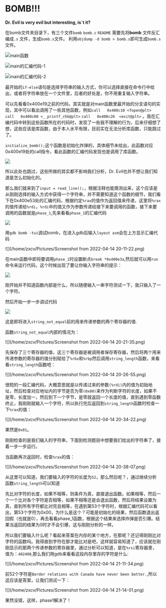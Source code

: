 # BOMB!!! 

**Dr. Evil is very evil but interesting, is`t it?**

在bomb文件夹目录下，有三个文件`bomb` `bomb.c` `README` 需要先将**bomb** 文件反汇编成`.s` 文件，生成`bomb.s`文件。 利用`objdump -d bomb > bomb.s`即可生成`bomb.s`文件。

![main函数](https://github.com/zxcv545/CSAPP-3E-solution/blob/main/Bomblab/Screenshot%20from%202022-04-14%2018-36-00.png)

![main的汇编代码-1](https://github.com/zxcv545/CSAPP-3E-solution/blob/main/Bomblab/Screenshot%20from%202022-04-14%2019-51-37.png)

![main的汇编代码-2](https://github.com/zxcv545/CSAPP-3E-solution/blob/main/Bomblab/Screenshot%20from%202022-04-14%2019-52-20.png)

最开始的`if-else`语句是选择字符串的输入方式，你可以选择直接在命令行中给出，或者将字符串放在一个文件里，后者的好处是，你不用重复输入字符串。

可以先看看0x400e19之前的代码，其实就是对main函数里最开始的分支语句的实现，其中可以看出调用了一些其他函数，例如`call   0x400c10 <fopen@plt>` `call   0x400c00 <__printf_chk@plt>` `call   0x400c20  <exit@plt>` 。我在汇编代码中转到这些函数所在的代码时，发现了一些我不理解的行为，后来仔细想了想，这些应该是库函数，由于本人水平有限，目前实在无法分析库函数，只能跳过了。

`initialize_bomb();`这个函数是初始化炸弹的，具体细节未给出，此函数对应0x400e19处的call指令，看此函数的汇编代码发现也是调用了库函数。

![](https://github.com/zxcv545/CSAPP-3E-solution/blob/main/Bomblab/Screenshot%20from%202022-04-14%2019-53-03.png)

所以此处也跳过，这些所做的其实都不影响我们分析，Dr. Evil也并不想让我们知道是怎么初始化的。

那么我们就来到了`input = read_line();`，根据注释也能猜测出来，这个应该是从刚刚选择的输入方式中获得一个字符串，并不需要知道这个函数的细节，我们看下在0x400e53处的汇编代码，根据约定`%rax`的值作为返回值来传递，这里将`%rax`的值传递给`%rdi`，`%rdi`中的值又作为参数传递给接下来要调用的函数，接下来要调用的函数就是`phase_1`,先来看看`phase_1`的汇编代码

![](https://github.com/zxcv545/CSAPP-3E-solution/blob/main/Bomblab/Screenshot%20from%202022-04-14%2019-53-38.png)

用`gdb bomb -tui`调试bomb，在进入gdb后输入`layout asm`会在上方显示汇编代码

![](/home/zxcv/Pictures/Screenshot from 2022-04-14 20-11-22.png)

在main函数中即将要调用`phase_1`时设置断点`break *0x400e3a`,然后就可以用`run`命令来运行代码，这个时候出现了要让你输入字符串的提示：

![](https://github.com/zxcv545/CSAPP-3E-solution/blob/main/Bomblab/Screenshot%20from%202022-04-14%2020-17-04.png)

刚开始并不知道函数内部是什么，所以随便输入一串字符测试一下，我只输入了一个字符。

然后开始一步一步调试代码

![](https://github.com/zxcv545/CSAPP-3E-solution/blob/main/Bomblab/Screenshot%20from%202022-04-14%2020-19-42.png)

这是即将进入`string_not_equal`前的用来传递参数的两个寄存器的值.

函数`string_not_equal`内部的情况为：

![](/home/zxcv/Pictures/Screenshot from 2022-04-14 20-21-35.png)

先保存了三个寄存器的值，这三个寄存器是被调用者保存寄存器，然后将两个用来传递参数的寄存器的值分别赋给了`%rbx`和`%rbp`然后调用`string_length`函数，来看看`string_length`函数吧：

![](/home/zxcv/Pictures/Screenshot from 2022-04-14 20-26-55.png)

很短的一段汇编代码，大概意思就是以传递过来的参数`(%rdi)`内的值为初始地址，然后检查对应地址内的字节是否为零`(0x00)`来作为判断字符的长度，如果不是零，长度加一，然后到下一个字节，是零就返回一个长度的值，直到遇到零函数终止，我刚刚就输入一个字符，所以执行完后返回到`string_length`函数时检查一下`%rax`的值：

![](/home/zxcv/Pictures/Screenshot from 2022-04-14 20-34-22.png)

果然是`0x01`。

刚刚检查的是我们输入的字符串，下面到检测题目中想要我们给出的字符串了，接着一步一步运行。

当函数再次返回时，检查`%rax`的值：

![](/home/zxcv/Pictures/Screenshot from 2022-04-14 20-38-07.png)

从这里可以知道，我们要输入的字符的长度为`52`，那么然后呢？，通过继续分析函数`string_length`可以知道

先比对字符的长度，如果不相等，则条件为真，直接退出函数。如果相等，然后一个一个比对各个字符是否相等，如果不相等还是会退出函数，然后将结果设置为真，直到所有字符都比对完且相等，在遇到第53个字符时，根据汇编代码可以看出，第53个字符为0x00，为什么是这个？可能是初始化的结果，然后函数退出返回假（也就是0），再去看看phase_1函数，根据这个结果来选择炸弹是否引爆。结果当返回的结果为0时才不会引爆，这与刚刚分析的一样。



所以我们要输入什么呢？看起来答案在内存的某个地方，在那呢？还记得刚刚比对字符的函数吗。我得直到字符在那才能比对是吧，这样就容易知道了，应该就在刚刚显示的那两个传递参数的寄存器里，通过分析可以知道，是在`%rsi`寄存器里，值为：`402400`,那么我们用gdb来看看这段内存里存的字符是什么:

![](/home/zxcv/Pictures/Screenshot from 2022-04-14 21-11-34.png)

前52个字符是`Border relations with Canada have never been better.`,所以这应该是答案，让我们测试一下：

![](/home/zxcv/Pictures/Screenshot from 2022-04-14 21-14-01.png)

果然没错，这样，phase1解决了！
